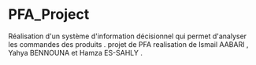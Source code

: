 # PFA_Project
Réalisation d'un système d'information décisionnel qui permet d'analyser les commandes des produits .
projet de PFA realisation de Ismail AABARI , Yahya BENNOUNA  et Hamza ES-SAHLY .
